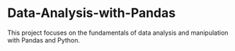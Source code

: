 # Data-Analysis-with-Pandas
This project focuses on the fundamentals of data analysis and manipulation with Pandas and Python.
